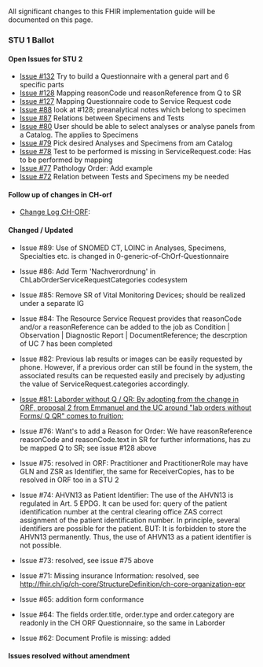<!-- markdownlint-disable MD001 MD041 -->

All significant changes to this FHIR implementation guide will be documented on this page.

### STU 1 Ballot

#### Open Issues for STU 2

* [Issue #132](https://github.com/hl7ch/ch-lab-order/issues/132) Try to build a Questionnaire with a general part and 6 specific parts
* [Issue #128](https://github.com/hl7ch/ch-lab-order/issues/128) Mapping reasonCode und reasonReference from Q to SR
* [Issue #127](https://github.com/hl7ch/ch-lab-order/issues/127) Mapping Questionnaire code to Service Request code
* [Issue #88](https://github.com/hl7ch/ch-lab-order/issues/88) look at #128; preanalytical notes which belong to specimen
* [Issue #87](https://github.com/hl7ch/ch-lab-order/issues/87) Relations between Specimens and Tests
* [Issue #80](https://github.com/hl7ch/ch-lab-order/issues/80) User should be able to select analyses or analyse panels from a Catalog. The applies to Specimens
* [Issue #79](https://github.com/hl7ch/ch-lab-order/issues/79) Pick desired Analyses and Specimens from am Catalog
* [Issue #78](https://github.com/hl7ch/ch-lab-order/issues/78) Test to be performed is missing in ServiceRequest.code: Has to be performed by mapping
* [Issue #77](https://github.com/hl7ch/ch-lab-order/issues/77) Pathology Order: Add example
* [Issue #72](https://github.com/hl7ch/ch-lab-order/issues/72) Relation between Tests and Specimens my be needed

#### Follow up of changes in CH-orf

* [Change Log CH-ORF](http://build.fhir.org/ig/hl7ch/ch-orf/changelog.html): 

#### Changed / Updated

* Issue #89: Use of SNOMED CT, LOINC in Analyses, Specimens, Specialties etc. is changed in 0-generic-of-ChOrf-Questionnaire
* Issue #86: Add Term 'Nachverordnung' in ChLabOrderServiceRequestCategories codesystem
* Issue #85: Remove SR of Vital Monitoring Devices; should be realized under a separate IG
* Issue #84: The Resource Service Request provides that reasonCode and/or a reasonReference can be added to the job as Condition | Observation | Diagnostic Report | DocumentReference; the descrption of UC 7 has been completed
* Issue #82: Previous lab results or images can be easily requested by phone. However, if a previous order can still be found in the system, the associated results can be requested easily and precisely by adjusting the value of ServiceRequest.categories accordingly.

* [Issue #81: Laborder without Q / QR: By adopting from the change in ORF, proposal 2 from Emmanuel and the UC around "lab orders without Forms/ Q QR" comes to fruition:](https://github.com/hl7ch/ch-rad-order/issues/18#issue-1001931518)
* Issue #76: Want's to add a Reason for Order: We have reasonReference reasonCode and reasonCode.text in SR for further informations, has zu be mapped Q to SR; see issue #128 above
* Issue #75: resolved in ORF: Practitioner and PractitionerRole may have GLN and ZSR as Identifier, the same for ReceiverCopies, has to be resolved in ORF too in a STU 2
* Issue #74: AHVN13 as Patient Identifier: The use of the AHVN13 is regulated in Art. 5 EPDG. It can be used for: query of the patient identification number at the central clearing office ZAS
correct assignment of the patient identification number. In principle, several identifiers are possible for the patient. BUT: It is forbidden to store the AHVN13 permanently. Thus, the use of AHVN13 as a patient identifier is not possible.
* Issue #73: resolved, see issue #75 above
* Issue #71: Missing insurance Information: resolved, see <http://fhir.ch/ig/ch-core/StructureDefinition/ch-core-organization-epr>
* Issue #65: addition form conformance
* Issue #64: The fields order.title, order.type and order.category are readonly in the CH ORF Questionnaire, so the same in Laborder
* Issue #62: Document Profile is missing: added

#### Issues resolved without amendment
